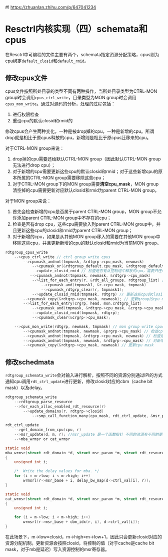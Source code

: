 #! https://zhuanlan.zhihu.com/p/647041234
# Resctrl内核实现（四）schemata和cpus

在Resctrl中可编程的文件主要有两个，schemata指定资源分配策略，cpus则为cpu绑定`default_closid`和`default_rmid`。

## 修改cpus文件

cpus文件按照所处目录的类型不同有两种操作，当所处目录类型为CTRL-MON group时会调用`cpus_ctrl_write`，目录类型为MON group时会调用`cpus_mon_write`。通过对源码的分析，处理的过程包括：

1. 进行权限检查
2. 重设cpu的默认closid和rmid的

修改cpus会产生两种变化，一种是被drop掉的cpu，一种是新增的cpu。所谓drop就是相比于原cpus释放的cpu，新增则是相比于原cpus迁移来的cpu。

对于CTRL-MON group来说：

1. drop掉的cpu需要还给默认CTRL-MON group（因此默认CTRL-MON group无法进行drop cpu）；
2. 对于新增的cpu需要更新这些cpu的默认closid和rmid；对于这些新增cpu的原本所属的CTRL-MON group需要移除这些cpu；
3. 对于CTRL-MON group下的MON group需要**清空cpu_mask**，MON group清空掉的cpu需要更新对应默认closid和rmid为parent CTRL-MON group。

对于MON group来说：

1. 首先会检查新增的cpu是否属于parent CTRL-MON group，MON group不允许添加parent CTRL-MON group中不存在的cpu；
2. 检查是否有drop cpu，这些cpu需要放入到parent CTRL-MON group中，并且更新这些cpu的closid和rmid为parent CTRL-MON group；
3. 对于新增的cpu，如果是从其他MON group移入的需要在其他MON group中移除这些cpu，并且更新新增的cpu的默认closid和rmid为当前MON group。

```c
rdtgroup_cpus_write
    -->cpus_ctrl_write // ctrl group write cpus
        -->cpumask_andnot(tmpmask, &rdtgrp->cpu_mask, newmask)
            -->cpumask_or(&rdtgroup_default.cpu_mask, &rdtgroup_default.cpu_mask, tmpmask);
            -->update_closid_rmid // 检查是否有从控制组中释放的cpu，需要归还给默认控制组，将这些cpu的默认closid和rmid改为默认控制组
           -->cpumask_andnot(tmpmask, newmask, &rdtgrp->cpu_mask)
            -->list_for_each_entry(r, &rdt_all_groups, rdtgroup_list) // 遍历所有的rdtgroup，将新增的cpu从原本的group中移除
                -->cpumask_and(tmpmask1, &r->cpu_mask, tmpmask)
                -->cpumask_rdtgrp_clear(r, tmpmask1);
            -->update_closid_rmid(tmpmask, rdtgrp) // 更新这些cpu的closid和rmid
        -->cpumask_copy(&rdtgrp->cpu_mask, newmask); // 更新group的cpu_mask
        -->list_for_each_entry(crgrp, head, mon.crdtgrp_list)
            -->cpumask_and(tmpmask, &rdtgrp->cpu_mask, &crgrp->cpu_mask); // 对于mon group，对于child group丢失的cpu更新rmid和closid，清空child group的cpu_mask
            -->update_closid_rmid(tmpmask, rdtgrp);
            -->cpumask_clear(&crgrp->cpu_mask);

    -->cpus_mon_write(rdtgrp, newmask, tmpmask) // mon group write cpus
        -->cpumask_andnot(tmpmask, newmask, &prgrp->cpu_mask) // 检查cpus是否属于parent ctrl group,不允许添加一个parent group不存在的cpu
        -->cpumask_andnot(tmpmask, &rdtgrp->cpu_mask, newmask) // 检查是否有减少的cpu，将drop的cpu添加到父cpus中，更新这些cpu的closid和rmid
        -->cpumask_andnot(tmpmask, newmask, &rdtgrp->cpu_mask) // 对新增的cpu 如果属于其他的mon group，将这些cpu进行移除，并更新这些cpu的默认closid和rmid
        -->cpumask_copy(&rdtgrp->cpu_mask, newmask) // 更新cpu mask
```

## 修改schedmata

`rdtgroup_schemata_write`会对输入进行解析，按照不同的资源分别通过IPI的方式通知cpu调用`rdt_ctrl_update`进行更新，修改closid对应的cbm（cache bit mask）以及delay。

```c
rdtgroup_schemata_write
    -->rdtgroup_parse_resource
    -->for_each_alloc_enabled_rdt_resource(r)
        -->update_domains(r, rdtgrp->closid)
            -->smp_call_function_many(cpu_mask, rdt_ctrl_update, &msr_param, 1) // 通过IPI的方式通知closid涉及到的cpu更新资源控制
                
rdt_ctrl_update
    -->get_domain_from_cpu(cpu, r)
    -->msr_update(d, m, r); //msr_update 是一个函数指针 不同的资源有不同的更新函数
    -->mba_wrmsr or cat_wrmsr

static void
mba_wrmsr(struct rdt_domain *d, struct msr_param *m, struct rdt_resource *r)
{
    unsigned int i;

    /*  Write the delay values for mba. */
    for (i = m->low; i < m->high; i++)
        wrmsrl(r->msr_base + i, delay_bw_map(d->ctrl_val[i], r));
}

static void
cat_wrmsr(struct rdt_domain *d, struct msr_param *m, struct rdt_resource *r)
{
    unsigned int i;

    for (i = m->low; i < m->high; i++)
        wrmsrl(r->msr_base + cbm_idx(r, i), d->ctrl_val[i]);
}
```

在此场景下，m->low=closid，m->high=m->low+1，因此只会更新closid对应的资源分配机制。更新资源会按照closid，将控制的值（对于cache是cache bit mask，对于mb是延迟）写入资源控制的msr寄存器。
